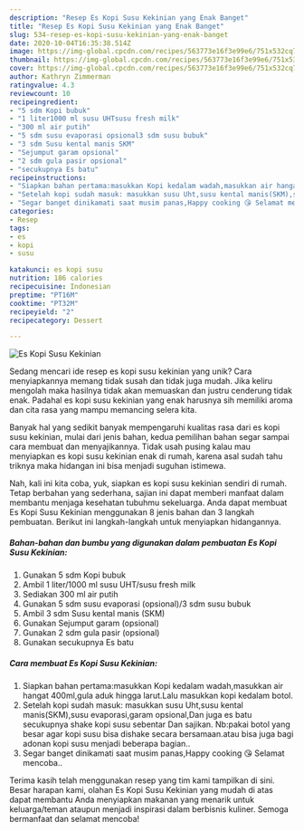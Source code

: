```yaml
---
description: "Resep Es Kopi Susu Kekinian yang Enak Banget"
title: "Resep Es Kopi Susu Kekinian yang Enak Banget"
slug: 534-resep-es-kopi-susu-kekinian-yang-enak-banget
date: 2020-10-04T16:35:38.514Z
image: https://img-global.cpcdn.com/recipes/563773e16f3e99e6/751x532cq70/es-kopi-susu-kekinian-foto-resep-utama.jpg
thumbnail: https://img-global.cpcdn.com/recipes/563773e16f3e99e6/751x532cq70/es-kopi-susu-kekinian-foto-resep-utama.jpg
cover: https://img-global.cpcdn.com/recipes/563773e16f3e99e6/751x532cq70/es-kopi-susu-kekinian-foto-resep-utama.jpg
author: Kathryn Zimmerman
ratingvalue: 4.3
reviewcount: 10
recipeingredient:
- "5 sdm Kopi bubuk"
- "1 liter1000 ml susu UHTsusu fresh milk"
- "300 ml air putih"
- "5 sdm susu evaporasi opsional3 sdm susu bubuk"
- "3 sdm Susu kental manis SKM"
- "Sejumput garam opsional"
- "2 sdm gula pasir opsional"
- "secukupnya Es batu"
recipeinstructions:
- "Siapkan bahan pertama:masukkan Kopi kedalam wadah,masukkan air hangat 400ml,gula aduk hingga larut.Lalu masukkan kopi kedalam botol."
- "Setelah kopi sudah masuk: masukkan susu Uht,susu kental manis(SKM),susu evaporasi,garam opsional,Dan juga es batu secukupnya shake kopi susu sebentar Dan sajikan. Nb:pakai botol yang besar agar kopi susu bisa dishake secara bersamaan.atau bisa juga bagi adonan kopi susu menjadi beberapa bagian.."
- "Segar banget dinikamati saat musim panas,Happy cooking 😘 Selamat mencoba.."
categories:
- Resep
tags:
- es
- kopi
- susu

katakunci: es kopi susu 
nutrition: 186 calories
recipecuisine: Indonesian
preptime: "PT16M"
cooktime: "PT32M"
recipeyield: "2"
recipecategory: Dessert

---
```



![Es Kopi Susu Kekinian](https://img-global.cpcdn.com/recipes/563773e16f3e99e6/751x532cq70/es-kopi-susu-kekinian-foto-resep-utama.jpg)

Sedang mencari ide resep es kopi susu kekinian yang unik? Cara menyiapkannya memang tidak susah dan tidak juga mudah. Jika keliru mengolah maka hasilnya tidak akan memuaskan dan justru cenderung tidak enak. Padahal es kopi susu kekinian yang enak harusnya sih memiliki aroma dan cita rasa yang mampu memancing selera kita.



Banyak hal yang sedikit banyak mempengaruhi kualitas rasa dari es kopi susu kekinian, mulai dari jenis bahan, kedua pemilihan bahan segar sampai cara membuat dan menyajikannya. Tidak usah pusing kalau mau menyiapkan es kopi susu kekinian enak di rumah, karena asal sudah tahu triknya maka hidangan ini bisa menjadi suguhan istimewa.


Nah, kali ini kita coba, yuk, siapkan es kopi susu kekinian sendiri di rumah. Tetap berbahan yang sederhana, sajian ini dapat memberi manfaat dalam membantu menjaga kesehatan tubuhmu sekeluarga. Anda dapat membuat Es Kopi Susu Kekinian menggunakan 8 jenis bahan dan 3 langkah pembuatan. Berikut ini langkah-langkah untuk menyiapkan hidangannya.

<!--inarticleads1-->

##### Bahan-bahan dan bumbu yang digunakan dalam pembuatan Es Kopi Susu Kekinian:

1. Gunakan 5 sdm Kopi bubuk
1. Ambil 1 liter/1000 ml susu UHT/susu fresh milk
1. Sediakan 300 ml air putih
1. Gunakan 5 sdm susu evaporasi (opsional)/3 sdm susu bubuk
1. Ambil 3 sdm Susu kental manis (SKM)
1. Gunakan Sejumput garam (opsional)
1. Gunakan 2 sdm gula pasir (opsional)
1. Gunakan secukupnya Es batu




<!--inarticleads2-->

##### Cara membuat Es Kopi Susu Kekinian:

1. Siapkan bahan pertama:masukkan Kopi kedalam wadah,masukkan air hangat 400ml,gula aduk hingga larut.Lalu masukkan kopi kedalam botol.
1. Setelah kopi sudah masuk: masukkan susu Uht,susu kental manis(SKM),susu evaporasi,garam opsional,Dan juga es batu secukupnya shake kopi susu sebentar Dan sajikan. Nb:pakai botol yang besar agar kopi susu bisa dishake secara bersamaan.atau bisa juga bagi adonan kopi susu menjadi beberapa bagian..
1. Segar banget dinikamati saat musim panas,Happy cooking 😘 Selamat mencoba..




Terima kasih telah menggunakan resep yang tim kami tampilkan di sini. Besar harapan kami, olahan Es Kopi Susu Kekinian yang mudah di atas dapat membantu Anda menyiapkan makanan yang menarik untuk keluarga/teman ataupun menjadi inspirasi dalam berbisnis kuliner. Semoga bermanfaat dan selamat mencoba!
